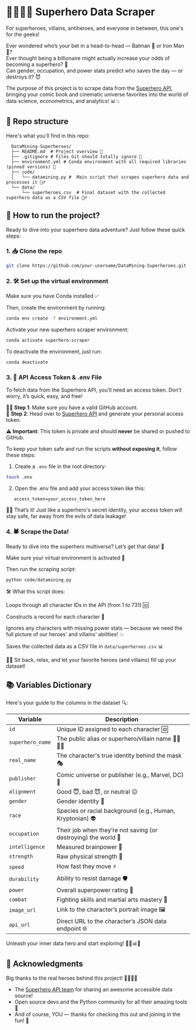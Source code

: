 # 🦸‍♂️🦹‍♀️ Superhero Data Scraper 

For superheroes, villains, antiheroes, and everyone in between, this one's for the geeks!

Ever wondered who’s your bet in a head-to-head — Batman 🦇 or Iron Man 🤖?  
Ever thought being a billionaire might actually increase your odds of becoming a superhero? 💸  
Can gender, occupation, and power stats predict who saves the day — or destroys it? 😈

The purpose of this project is to scrape data from the [Superhero API](https://superheroapi.com), bringing your comic book and cinematic universe favorites into the world of data science, econometrics, and analytics! 📊💥

## 📁 Repo structure 

Here's what you'll find in this repo:
```
  DataMining-Superheroes/
  ├── README.md  # Project overview 📖
  ├── .gitignore # Files Git should totally ignore 🚫
  ├── environment.yml # Conda environment with all required libraries (pinned versions) 🐍
  ├── code/
  │   └── datamining.py #  Main script that scrapes superhero data and processes it 🕵️‍♂️ 
  └── data/
      └── superheroes.csv  # Final dataset with the collected superhero data as a CSV file 🦸‍♂️
  ```
## 🚀 How to run the project? 

Ready to dive into your superhero data adventure? Just follow these quick steps:

### 1. 📥 Clone the repo 
```bash
git clone https://github.com/your-username/DataMining-Superheroes.git
```
### 2. 🛠️ Set up the virtual environment 

Make sure you have Conda installed ✅

Then, create the environment by running:
```bash
conda env create -f environment.yml
```

Activate your new superhero scraper environment: 

```bash
conda activate superhero-scraper
```

To deactivate the environment, just run: 
```bash
conda deactivate 
```
### 3. 🔐 API Access Token & .env File

To fetch data from the Superhero API, you’ll need an access token. Don’t worry, it’s quick, easy, and free!

🧑‍💻 **Step 1**: Make sure you have a valid GitHub account.  
🔗 **Step 2**: Head over to [Superhero API](https://superheroapi.com) and generate your personal access token.

⚠️ **Important**: This token is private and should **never** be shared or pushed to GitHub.

To keep your token safe and run the scripts **without exposing it**, follow these steps:

1. Create a `.env` file in the root directory:
```bash
touch .env
```
2. Open the .env file and add your access token like this:
```env
   access_token=your_access_token_here
```
🦸‍♂️ That’s it! Just like a superhero's secret identity, your access token will stay safe, far away from the evils of data leakage!

### 4. 🕷️ Scrape the Data!

Ready to dive into the superhero multiverse? Let’s get that data! 🌌

Make sure your virtual environment is activated 🧪  

Then run the scraping script:

```bash
python code/datamining.py
```
🛠️ What this script does:

Loops through all character IDs in the API (from 1 to 731) 🆔

Constructs a record for each character 🧬

Ignores any characters with missing power stats — because we need the full picture of our heroes' and villains' abilities! 💥

Saves the collected data as a CSV file in `data/superheroes.csv` 📊

🦸‍♀️ Sit back, relax, and let your favorite heroes (and villains) fill up your dataset!

## 📚 Variables Dictionary

Here's your guide to the columns in the dataset 🔍: 

| Variable         | Description                                                                 |
|------------------|-----------------------------------------------------------------------------|
| `id`             | Unique ID assigned to each character 🆔                                    |
| `superhero_name` | The public alias or superhero/villain name 🦹‍♀️🦸‍♂️                         |
| `real_name`      | The character's true identity behind the mask 🎭                            |
| `publisher`      | Comic universe or publisher (e.g., Marvel, DC) 🏢                          |
| `alignment`      | Good 😇, bad 😈, or neutral 😐                         |
| `gender`         | Gender identity 🚻                                                         |
| `race`           | Species or racial background (e.g., Human, Kryptonian) 👽                  |
| `occupation`     | Their job when they’re not saving (or destroying) the world 💼             |
| `intelligence`   | Measured brainpower 🧠                                                     |
| `strength`       | Raw physical strength 💪                                                   |
| `speed`          | How fast they move ⚡                                                     |
| `durability`     | Ability to resist damage 🛡️                                               |
| `power`          | Overall superpower rating 🔮                                               |
| `combat`         | Fighting skills and martial arts mastery 👊                               |
| `image_url`      | Link to the character’s portrait image 🖼️                                 |
| `api_url`        | Direct URL to the character’s JSON data endpoint 🌐                         |

Unleash your inner data hero and start exploring! 🧙‍♂️📊🦸

## 🙌 Acknowledgments

Big thanks to the real heroes behind this project! 🦸‍♂️🦸‍♀️

- The [Superhero API team](https://superheroapi.com) for sharing an awesome accessible data source!  
- Open source devs and the Python community for all their amazing tools 🐍   
- And of course, YOU — thanks for checking this out and joining in the fun! 🚀


